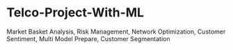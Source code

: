 # Telco-Project-With-ML
Market Basket Analysis, Risk Management, Network Optimization, Customer Sentiment, Multi Model Prepare, Customer Segmentation
